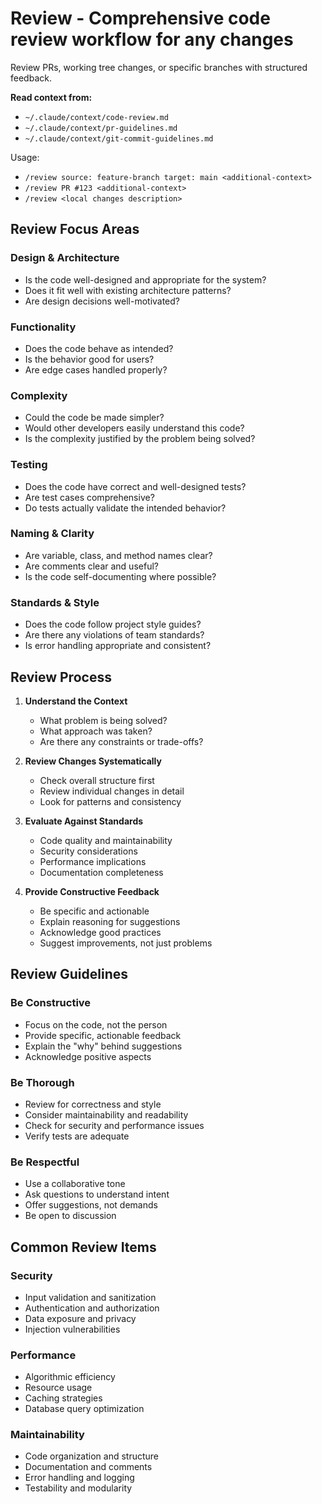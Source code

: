 # Review - Comprehensive code review workflow for any changes

Review PRs, working tree changes, or specific branches with structured feedback.

**Read context from:**
- `~/.claude/context/code-review.md`
- `~/.claude/context/pr-guidelines.md`
- `~/.claude/context/git-commit-guidelines.md`

Usage:
- `/review source: feature-branch target: main <additional-context>`
- `/review PR #123 <additional-context>`
- `/review <local changes description>`

## Review Focus Areas

### Design & Architecture
- Is the code well-designed and appropriate for the system?
- Does it fit well with existing architecture patterns?
- Are design decisions well-motivated?

### Functionality
- Does the code behave as intended?
- Is the behavior good for users?
- Are edge cases handled properly?

### Complexity
- Could the code be made simpler?
- Would other developers easily understand this code?
- Is the complexity justified by the problem being solved?

### Testing
- Does the code have correct and well-designed tests?
- Are test cases comprehensive?
- Do tests actually validate the intended behavior?

### Naming & Clarity
- Are variable, class, and method names clear?
- Are comments clear and useful?
- Is the code self-documenting where possible?

### Standards & Style
- Does the code follow project style guides?
- Are there any violations of team standards?
- Is error handling appropriate and consistent?

## Review Process

1. **Understand the Context**
   - What problem is being solved?
   - What approach was taken?
   - Are there any constraints or trade-offs?

2. **Review Changes Systematically**
   - Check overall structure first
   - Review individual changes in detail
   - Look for patterns and consistency

3. **Evaluate Against Standards**
   - Code quality and maintainability
   - Security considerations
   - Performance implications
   - Documentation completeness

4. **Provide Constructive Feedback**
   - Be specific and actionable
   - Explain reasoning for suggestions
   - Acknowledge good practices
   - Suggest improvements, not just problems

## Review Guidelines

### Be Constructive
- Focus on the code, not the person
- Provide specific, actionable feedback
- Explain the "why" behind suggestions
- Acknowledge positive aspects

### Be Thorough
- Review for correctness and style
- Consider maintainability and readability
- Check for security and performance issues
- Verify tests are adequate

### Be Respectful
- Use a collaborative tone
- Ask questions to understand intent
- Offer suggestions, not demands
- Be open to discussion

## Common Review Items

### Security
- Input validation and sanitization
- Authentication and authorization
- Data exposure and privacy
- Injection vulnerabilities

### Performance
- Algorithmic efficiency
- Resource usage
- Caching strategies
- Database query optimization

### Maintainability
- Code organization and structure
- Documentation and comments
- Error handling and logging
- Testability and modularity